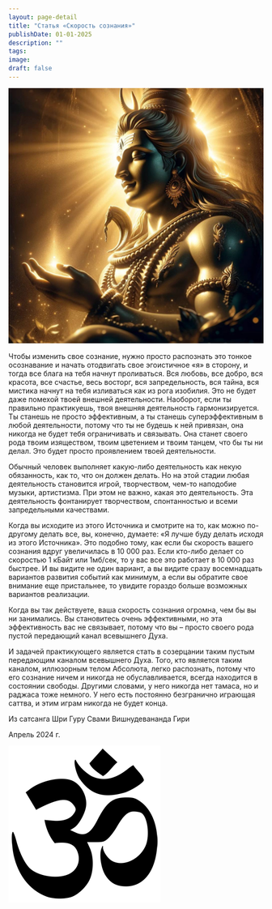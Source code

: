 ```yaml
---
layout: page-detail
title: "Статья «Скорость сознания»"
publishDate: 01-01-2025
description: ""
tags:
image:
draft: false
---
```


  
![Шива](/upload/medialibrary/21d/21da8843ed3be1887136c15790a4953e.jpg "Шива")  

  
 Чтобы изменить свое сознание, нужно просто распознать это тонкое осознавание и начать отодвигать свое эгоистичное «я» в сторону, и тогда все блага на тебя начнут проливаться. Вся любовь, все добро, вся красота, все счастье, весь восторг, вся запредельность, вся тайна, вся мистика начнут на тебя изливаться как из рога изобилия. Это не будет даже помехой твоей внешней деятельности. Наоборот, если ты правильно практикуешь, твоя внешняя деятельность гармонизируется. Ты станешь не просто эффективным, а ты станешь суперэффективным в любой деятельности, потому что ты не будешь к ней привязан, она никогда не будет тебя ограничивать и связывать. Она станет своего рода твоим изяществом, твоим цветением и твоим танцем, что бы ты ни делал. Это будет просто проявлением твоей деятельности.

 Обычный человек выполняет какую-либо деятельность как некую обязанность, как то, что он должен делать. Но на этой стадии любая деятельность становится игрой, творчеством, чем-то наподобие музыки, артистизма. При этом не важно, какая это деятельность. Эта деятельность фонтанирует творчеством, спонтанностью и всеми запредельными качествами.

 Когда вы исходите из этого Источника и смотрите на то, как можно по-другому делать все, вы, конечно, думаете: «Я лучше буду делать исходя из этого Источника». Это подобно тому, как если бы скорость вашего сознания вдруг увеличилась в 10 000 раз. Если кто-либо делает со скоростью 1 кБайт или 1мб/сек, то у вас все это работает в 10 000 раз быстрее. И вы видите не один вариант, а вы видите сразу восемнадцать вариантов развития событий как минимум, а если вы обратите свое внимание еще пристальнее, то увидите гораздо больше возможных вариантов реализации.

 Когда вы так действуете, ваша скорость сознания огромна, чем бы вы ни занимались. Вы становитесь очень эффективными, но эта эффективность вас не связывает, потому что вы – просто своего рода пустой передающий канал всевышнего Духа.

 И задачей практикующего является стать в созерцании таким пустым передающим каналом всевышнего Духа. Того, кто является таким каналом, иллюзорным телом Абсолюта, легко распознать, потому что его сознание ничем и никогда не обуславливается, всегда находится в состоянии свободы. Другими словами, у него никогда нет тамаса, но и раджаса тоже немного. У него есть постоянно безгранично играющая саттва, и этим играм никогда не будет конца.

  
 Из сатсанга Шри Гуру Свами Вишнудевананда Гири

 Апрель 2024 г.

![Ом](/upload/medialibrary/4e5/4e59138d7f13f8137afb77ab8ee41988.png) 
